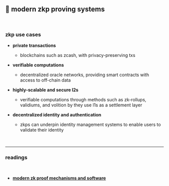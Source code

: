 ## 💎 modern zkp proving systems

<br>

### zkp use cases

* **private transactions**
  - blockchains such as zcash, with privacy-preserving txs
  
* **verifiable computations**
  - decentralized oracle networks, providing smart contracts with access to off-chain data
  
* **highly-scalable and secure l2s**
  - verifiable computations through methods such as zk-rollups, validiums, and volition by they use l1s as a settlement layer
  
* **decentralized identity and authentication**
  - zkps can underpin identity management systems to enable users to validate their identity

<br>

---

### readings

<br>

* **[modern zk proof mechanisms and software](https://mirror.xyz/steinkirch.eth/Ra1ErGGJPxtnZOOv5z2zchIvWrUaI_W-yxzsacjCK44)**
